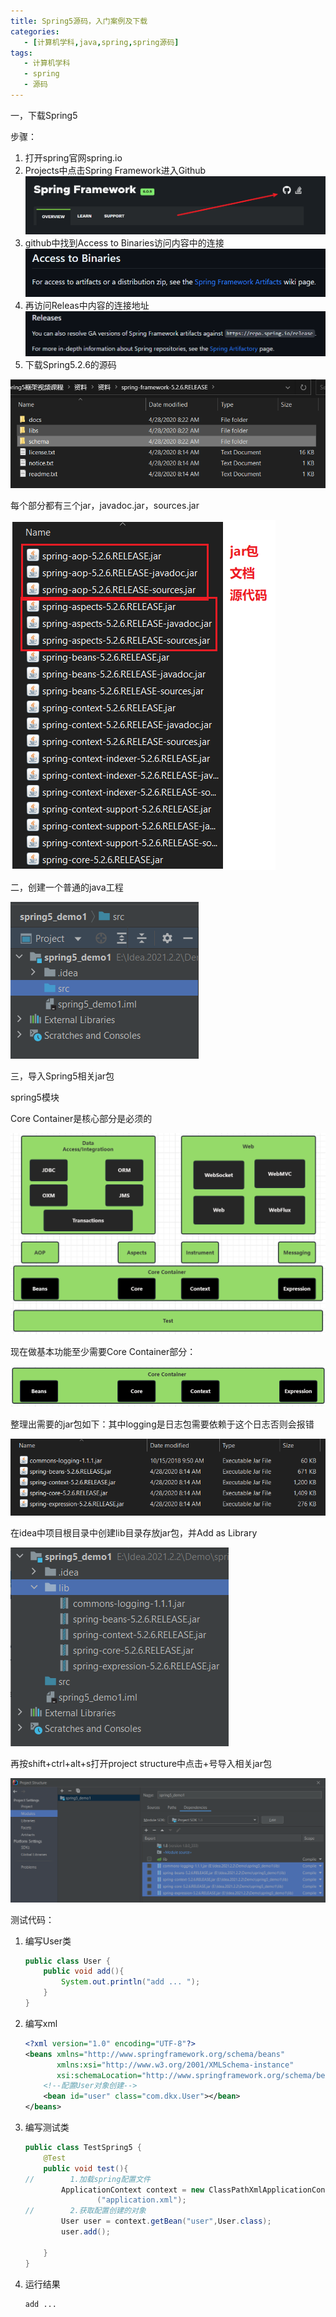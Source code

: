 ```yaml
---
title: Spring5源码，入门案例及下载
categories:
   - [计算机学科,java,spring,spring源码]
tags:
   - 计算机学科
   - spring
   - 源码
---
```


一，下载Spring5

步骤：

1.  打开spring官网spring.io
2.  Projects中点击Spring Framework进入Github![image-20230609114052655](https://raw.githubusercontent.com/PigPigLetsGo/imeages/master/image-20230609114052655.png)
3.  github中找到Access to Binaries访问内容中的连接![image-20230609114151536](https://raw.githubusercontent.com/PigPigLetsGo/imeages/master/image-20230609114151536.png)
4.  再访问Releas中内容的连接地址![image-20230609114219444](https://raw.githubusercontent.com/PigPigLetsGo/imeages/master/image-20230609114219444.png)
5.  下载Spring5.2.6的源码

![image-20230609122300299](https://raw.githubusercontent.com/PigPigLetsGo/imeages/master/image-20230609122300299.png)

每个部分都有三个jar，javadoc.jar，sources.jar

![image-20230609122929078](https://raw.githubusercontent.com/PigPigLetsGo/imeages/master/image-20230609122929078.png)

二，创建一个普通的java工程

![image-20230609122551304](https://raw.githubusercontent.com/PigPigLetsGo/imeages/master/image-20230609122551304.png)

三，导入Spring5相关jar包

spring5模块

Core Container是核心部分是必须的

![image-20230609124221644](https://raw.githubusercontent.com/PigPigLetsGo/imeages/master/image-20230609124221644.png)

现在做基本功能至少需要Core Container部分：

![image-20230609124444546](https://raw.githubusercontent.com/PigPigLetsGo/imeages/master/image-20230609124444546.png)

整理出需要的jar包如下：其中logging是日志包需要依赖于这个日志否则会报错

![image-20230609124621438](https://raw.githubusercontent.com/PigPigLetsGo/imeages/master/image-20230609124621438.png)

在idea中项目根目录中创建lib目录存放jar包，并Add as Library

![image-20230609124802466](https://raw.githubusercontent.com/PigPigLetsGo/imeages/master/image-20230609124802466.png)

再按shift+ctrl+alt+s打开project structure中点击+号导入相关jar包

![image-20230609125037242](https://raw.githubusercontent.com/PigPigLetsGo/imeages/master/image-20230609125037242.png)

测试代码：

1.  编写User类

    ```java
    public class User {
        public void add(){
            System.out.println("add ... ");
        }
    }
    ```

2.  编写xml

    ```xml
    <?xml version="1.0" encoding="UTF-8"?>
    <beans xmlns="http://www.springframework.org/schema/beans"
           xmlns:xsi="http://www.w3.org/2001/XMLSchema-instance"
           xsi:schemaLocation="http://www.springframework.org/schema/beans http://www.springframework.org/schema/beans/spring-beans.xsd">
        <!--配置User对象创建-->
        <bean id="user" class="com.dkx.User"></bean>
    </beans>
    ```

3.  编写测试类

    ```java
    public class TestSpring5 {
        @Test
        public void test(){
    //        1.加载spring配置文件
            ApplicationContext context = new ClassPathXmlApplicationContext
                    ("application.xml");
    //        2.获取配置创建的对象
            User user = context.getBean("user",User.class);
            user.add();
    
        }
    }
    ```

4.  运行结果

    ```
    add ... 
    ```

    